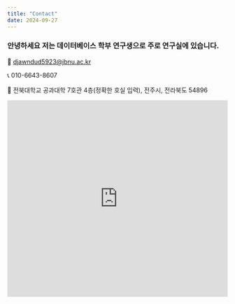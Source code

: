 ```yaml
---
title: "Contact"
date: 2024-09-27
---
```


### 안녕하세요 저는 데이터베이스 학부 연구생으로 주로 연구실에 있습니다.     
  

📧 [djawndud5923@jbnu.ac.kr](djawndud5923@jbnu.ac.kr)

📞 010-6643-8607

📍 전북대학교 공과대학 7호관 4층(정확한 호실 입력), 전주시, 전라북도 54896

<iframe
width="100%"
height="450"
frameborder="0"
style="border:0"
src="https://map.naver.com/p/search/%EC%A0%84%EB%B6%81%EB%8C%80%20%EA%B3%B5%EA%B3%BC%EB%8C%80%ED%95%99%207%ED%98%B8%EA%B4%80/place/17474997?c=15.00,0,0,0,dh&isCorrectAnswer=true"
allowfullscreen>
</iframe>
